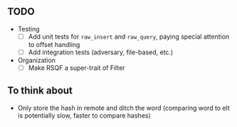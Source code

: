 ## TODO
- Testing
    - [ ] Add unit tests for `raw_insert` and `raw_query`, paying special attention to offset handling
    - [ ] Add integration tests (adversary, file-based, etc.)
- Organization
    - [ ] Make RSQF a super-trait of Filter

## To think about
- Only store the hash in remote and ditch the word (comparing word to elt is potentially slow, faster to compare hashes)
